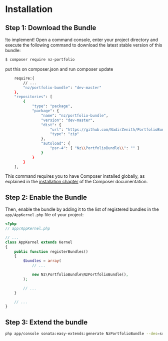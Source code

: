 Installation
============

Step 1: Download the Bundle
---------------------------
!to implement!
Open a command console, enter your project directory and execute the
following command to download the latest stable version of this bundle:
```bash
$ composer require nz-portfolio
```


put this on composer.json and run composer update

```bash
    require:{
        // ...
        "nz/portfolio-bundle": "dev-master"
    },
    "repositories": [
        {
            "type": "package",
            "package": {
                "name": "nz/portfolio-bundle",
                "version": "dev-master",
                "dist": {
                    "url": "https://github.com/NadirZenith/PortfolioBundle/archive/master.zip",
                    "type": "zip"
                },
                "autoload": {
                    "psr-4": { "Nz\\PortfolioBundle\\": "" }
                }
            }
        }
    ],

```

This command requires you to have Composer installed globally, as explained
in the [installation chapter](https://getcomposer.org/doc/00-intro.md)
of the Composer documentation.

Step 2: Enable the Bundle
-------------------------

Then, enable the bundle by adding it to the list of registered bundles
in the `app/AppKernel.php` file of your project:

```php
<?php
// app/AppKernel.php

// ...
class AppKernel extends Kernel
{
    public function registerBundles()
    {
        $bundles = array(
            // ...

            new Nz\PortfolioBundle\NzPortfolioBundle(),
        );

        // ...
    }

    // ...
}
```


Step 3: Extend the bundle
-------------------------

```bash
php app/console sonata:easy-extends:generate NzPortfolioBundle --des=src
```
